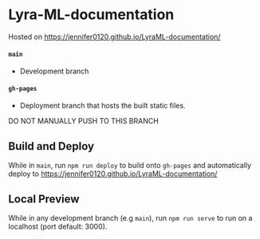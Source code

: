 # Lyra-ML-documentation

Hosted on https://jennifer0120.github.io/LyraML-documentation/

#### `main`

- Development branch

#### `gh-pages`

- Deployment branch that hosts the built static files.

DO NOT MANUALLY PUSH TO THIS BRANCH

## Build and Deploy

While in `main`, run `npm run deploy` to build onto `gh-pages` and automatically deploy to https://jennifer0120.github.io/LyraML-documentation/

## Local Preview

While in any development branch (e.g `main`), run `npm run serve` to run on a localhost (port default: 3000).